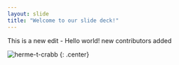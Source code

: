 ```yaml
---
layout: slide
title: "Welcome to our slide deck!"
---
```

This is a new edit - Hello world!
new contributors added

![herme-t-crabb](https://octodex.github.com/images/herme-t-crabb.png)
{: .center}
